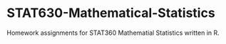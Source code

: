 # STAT630-Mathematical-Statistics
Homework assignments for STAT360 Mathematial Statistics written in R.
